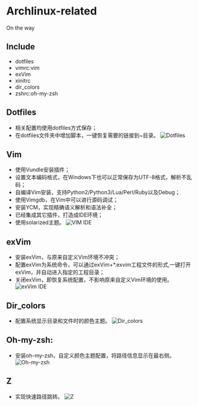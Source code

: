 # Archlinux-related
On the way

## Include
* dotfiles
* vimrc:vim
* exVim
* xinitrc
* dir_colors
* zshrc:oh-my-zsh

## Dotfiles
* 相关配置均使用dotfiles方式保存；
* 在dotfiles文件夹中增加脚本，一键恢复需要的链接到~目录。
![Dotfiles](dotfiles1.jpg)

## Vim
* 使用Vundle安装插件；
* 设置文本编码格式，在Windows下也可以正常保存为UTF-8格式，解析不乱码；
* 自编译Vim安装，支持Python2/Python3/Lua/Perl/Ruby以及Debug；
* 使用Vimgdb，在Vim中可以进行源码调试；
* 安装YCM，实现精确语义解析和语法补全；
* 已经集成其它插件，打造成IDE环境；
* 使用solarized主题。
![VIM IDE](VIM%20IDE1.jpg)

## exVim
* 安装exVim，与原来自定义Vim环境不冲突；
* 配置exVim为系统命令，可以通过exVim+*.exvim工程文件的形式,一键打开exVim，并自动进入指定的工程目录；
* 关闭exVim，即恢复系统配置，不影响原来自定义Vim环境的使用。
![exVim IDE](exVim1.jpg)

## Dir_colors
* 配置系统显示目录和文件时的颜色主题。
![Dir_colors](dir_colors2.jpg)

## Oh-my-zsh:
* 安装oh-my-zsh，自定义颜色主题配置，将路径信息显示在最右侧。
![Oh-my-zsh](oh-my-zsh1.jpg)

## Z
* 实现快速路径跳转。
![Z](Z1.jpg)
